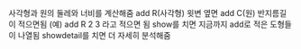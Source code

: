 사각형과 원의 둘레와 너비를 계산해줌
add R(사각형) 윗변 옆면
add C(원) 반지름길이 적으면됨
(예) add R 2 3 라고 적으면 됨
show를 치면 지금까지 add로 적은 도형들이 나열됨
showdetail를 치면 더 자세히 분석해줌

